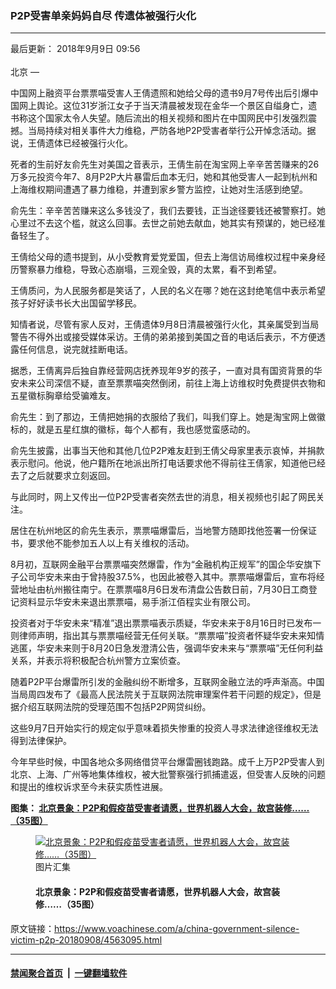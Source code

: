 ### P2P受害单亲妈妈自尽 传遗体被强行火化
------------------------

<div class="published">
 <span class="date" title="中国时间">
  <time datetime="2018-09-09T09:56:00+08:00">
   最后更新： 2018年9月9日 09:56
  </time>
 </span>
</div>
<br/>
<div class="wsw">
 <span class="dateline">
  北京 —
 </span>
 <p>
  中国网上融资平台票票喵受害人王倩遗照和她给父母的遗书9月7号传出后引爆中国网上舆论。这位31岁浙江女子于当天清晨被发现在金华一个景区自缢身亡，遗书称这个国家太令人失望。随后流出的相关视频和图片在中国网民中引发强烈震撼。当局持续对相关事件大力维稳，严防各地P2P受害者举行公开悼念活动。据说，王倩遗体已经被强行火化。
 </p>
 <p>
  死者的生前好友俞先生对美国之音表示，王倩生前在淘宝网上辛辛苦苦赚来的26万多元投资今年7、8月P2P大片暴雷后血本无归，她和其他受害人一起到杭州和上海维权期间遭遇了暴力维稳，并遭到家乡警方监控，让她对生活感到绝望。
 </p>
 <p>
  俞先生：辛辛苦苦赚来这么多钱没了，我们去要钱，正当途径要钱还被警察打。她心里过不去这个槛，就这么回事。去世之前她去献血，她其实有预谋的，她已经准备轻生了。
 </p>
 <p>
  王倩给父母的遗书提到，从小受教育爱党爱国，但去上海信访局维权过程中亲身经历警察暴力维稳，导致心态崩塌，三观全毁，真的太累，看不到希望。
 </p>
 <p>
  王倩质问，为人民服务都是笑话了，人民的名义在哪？她在这封绝笔信中表示希望孩子好好读书长大出国留学移民。
 </p>
 <p>
  知情者说，尽管有家人反对，王倩遗体9月8日清晨被强行火化，其亲属受到当局警告不得外出或接受媒体采访。王倩的弟弟接到美国之音的电话后表示，不方便透露任何信息，说完就挂断电话。
 </p>
 <p>
  据悉，王倩离异后独自靠经营网店抚养现年9岁的孩子，一直对具有国资背景的华安未来公司深信不疑，直至票票喵突然倒闭，前往上海上访维权时免费提供衣物和五星徽标胸章给受骗难友。
 </p>
 <p>
  俞先生：到了那边，王倩把她捐的衣服给了我们，叫我们穿上。她是淘宝网上做徽标的，就是五星红旗的徽标，每个人都有，我也感觉蛮感动的。
 </p>
 <p>
  俞先生披露，出事当天他和其他几位P2P难友赶到王倩父母家里表示哀悼，并捐款表示慰问。他说，他户籍所在地派出所打电话要求他不得前往王倩家，知道他已经去了之后就要求立刻返回。
 </p>
 <p>
  与此同时，网上又传出一位P2P受害者突然去世的消息，相关视频也引起了网民关注。
 </p>
 <p>
  居住在杭州地区的俞先生表示，票票喵爆雷后，当地警方随即找他签署一份保证书，要求他不能参加五人以上有关维权的活动。
 </p>
 <p>
  8月初，互联网金融平台票票喵突然爆雷，作为“金融机构正规军”的国企华安旗下子公司华安未来由于曾持股37.5%，也因此被卷入其中。票票喵爆雷后，宣布将经营地址由杭州搬往南宁。在票票喵8月6日发布清盘公告数日前，7月30日工商登记资料显示华安未来退出票票喵，易手浙江佰程实业有限公司。
 </p>
 <p>
  投资者对于华安未来“精准”退出票票喵表示质疑，华安未来于8月16日时已发布一则律师声明，指出其与票票喵经营无任何关联。“票票喵”投资者怀疑华安未来知情逃匿，华安未来则于8月20日急发澄清公告，强调华安未来与“票票喵”无任何利益关系，并表示将积极配合杭州警方立案侦查。
 </p>
 <p>
  随着P2P平台爆雷所引发的金融纠纷不断增多，互联网金融立法的呼声渐高。中国当局周四发布了《最高人民法院关于互联网法院审理案件若干问题的规定》，但是据介绍互联网法院的受理范围不包括P2P网贷纠纷。
 </p>
 <p>
  这些9月7日开始实行的规定似乎意味着损失惨重的投资人寻求法律途径维权无法得到法律保护。
 </p>
 <p>
  今年早些时候，中国各地众多网络借贷平台爆雷圈钱跑路。成千上万P2P受害人到北京、上海、广州等地集体维权，被大批警察强行抓捕遣返，但受害人反映的问题和提出的维权诉求至今未获实质性进展。
 </p>
 <p>
  <strong>
   图集：
   <a class="wsw__a" href="https://www.voachinese.com/a/4508875.html">
    北京景象：P2P和假疫苗受害者请愿，世界机器人大会，故宫装修……（35图）
   </a>
  </strong>
 </p>
 <div class="wsw__embed">
  <figure class="media-gallery-embed overlay-wrap js-media-expand" data-lbox-gallery="true" data-lbox-gallery-url="/a/4508875.html">
   <a href="https://www.voachinese.com/a/4508875.html" title="北京景象：P2P和假疫苗受害者请愿，世界机器人大会，故宫装修……（35图）">
    <div class="img-wrap">
     <div class="thumb thumb16_9">
      <img alt="北京景象：P2P和假疫苗受害者请愿，世界机器人大会，故宫装修……（35图）" src="https://gdb.voanews.com/9B7A5AAE-7E1F-4FEC-9C78-26B5B85F37F4_w250_r1_s.jpg"/>
     </div>
     <span class="ico ico-gallery ico--media-type ico--xl">
     </span>
     <span class="ico ico-gallery ico--media-expand ico--rounded">
     </span>
    </div>
   </a>
   <figcaption class="d-flex flex-wrap overlay-content">
    <span class="label label--media label--inverted m-l-sm">
     图片汇集
    </span>
    <h4 class="title title--media title--inverted m-l-sm">
     北京景象：P2P和假疫苗受害者请愿，世界机器人大会，故宫装修……（35图）
    </h4>
   </figcaption>
   <div>
    <div data-lbox-gallery-item-src="https://gdb.voanews.com/9B7A5AAE-7E1F-4FEC-9C78-26B5B85F37F4_w1024_q10_s.jpg" data-lbox-gallery-item-title="2018年8月27日，P2P投资计划的受害人在北京东城区公安分局前面请愿，一名男子拿着带有P2P贷方徽标的袋子。">
    </div>
    <div data-lbox-gallery-item-src="https://gdb.voanews.com/C10A56DF-2BE9-4AE0-9DC2-B1F6A88BCA76_w1024_q10_s.jpg" data-lbox-gallery-item-title="2018年8月27日，P2P投资计划的受害人在北京东城区公安分局前面请愿。">
    </div>
    <div data-lbox-gallery-item-src="https://gdb.voanews.com/A71FEF6A-5E9C-4E70-B0EF-57D0B02C4552_w1024_q10_s.jpg" data-lbox-gallery-item-title="当局在北京金融区封锁街道，阻挡受害于P2P集资的金融难民。">
    </div>
    <div data-lbox-gallery-item-src="https://gdb.voanews.com/501C35CD-8DE0-4B0F-A257-D8A4653D944D_w1024_q10_s.jpg" data-lbox-gallery-item-title="2018年7月30日，几十位假疫苗受害儿童家长在中国国家卫生健康委员会前举横幅抗议（推特图片）。 中国20多万个孩子的家长对他们的孩子接种了长春长生生物科技有限责任公司（简称长生生物）生产的百白破疫苗而感到忧心忡忡。">
    </div>
    <div data-lbox-gallery-item-src="https://gdb.voanews.com/BC8847C3-95A7-4248-980E-98EE8CD77D6B_w1024_q10_s.jpg" data-lbox-gallery-item-title="2018年8月17日，在北京举行的世界机器人大会（WRC）上，一个女孩在孙悟空机器人前摆姿势留影。2018世界机器人大会8月15日到19日在北京举行。大会包括四部分：论坛、博览会、大赛、地面无人系统活动。">
    </div>
    <div data-lbox-gallery-item-src="https://gdb.voanews.com/6F5A10CC-6CB4-4758-9B26-E3E949065F3C_w1024_q10_s.jpg" data-lbox-gallery-item-title="2018年8月2日，北京紫禁城的一个角楼被覆盖，故宫正在从事大型翻新工程">
    </div>
    <div data-lbox-gallery-item-src="https://gdb.voanews.com/46541694-3FE9-45C7-BC84-560752A87E5B_w1024_q10_s.jpg" data-lbox-gallery-item-title="2018年8月22日，北京，两名餐馆工作人员坐在路边的石墩上。他们身后是关于马克思和恩格斯的宣传画。">
    </div>
    <div data-lbox-gallery-item-src="https://gdb.voanews.com/749FCD31-E7F4-4244-B4E1-7C37742FF9DF_w1024_q10_s.jpg" data-lbox-gallery-item-title="2018年8月17日，人们在北京火车站外的广场等火车时，在地上睡觉。">
    </div>
    <div data-lbox-gallery-item-src="https://gdb.voanews.com/0D19627B-1341-449A-B62C-358FE8F9EB3E_w1024_q10_s.jpg" data-lbox-gallery-item-title="2018年8月17日，人们在北京火车站外的广场等火车时，席地而卧，睡在地上。">
    </div>
    <div data-lbox-gallery-item-src="https://gdb.voanews.com/D77C91E7-C286-4784-BE92-877D556D2A61_w1024_q10_s.jpg" data-lbox-gallery-item-title="2018年8月15日，在北京举行的世界机器人大会上，一队参赛学生改进他们的机器人。">
    </div>
    <div data-lbox-gallery-item-src="https://gdb.voanews.com/F82F1EA2-072E-4175-A54E-2DE664E3DA0C_w1024_q10_s.jpg" data-lbox-gallery-item-title="2018年8月15日，在北京举行的世界机器人大会上展览的欢颜自动化设备公司制造的工业机器人，有人在旁边使用智能手机。">
    </div>
    <div data-lbox-gallery-item-src="https://gdb.voanews.com/6838C797-D464-4A10-9727-21B65C925432_w1024_q10_s.jpg" data-lbox-gallery-item-title="2018年8月15日，在北京举行的世界机器人大会上，姚明机器人投篮。">
    </div>
    <div data-lbox-gallery-item-src="https://gdb.voanews.com/D5A0A245-1A2A-46BA-9C63-BAD2C9AC2A6B_w1024_q10_s.jpg" data-lbox-gallery-item-title="2018年8月15日，在北京举行的世界机器人大会（WRC）上，一个女孩观看机器鱼游泳。">
    </div>
    <div data-lbox-gallery-item-src="https://gdb.voanews.com/4B0F428A-8645-4260-B992-53CAD55AE5BA_w1024_q10_s.jpg" data-lbox-gallery-item-title="2018年8月17日，在北京举行的世界机器人大会（WRC）上，一个女士触摸机器人。美国未来学家雷&amp;middot;库兹维尔预言，人工智能既会超过人类智能，又能和人类紧密结合，形成人机系统，在&amp;ldquo;本世纪40年代中期，这种人机融合的奇点时刻就会来临&amp;rdquo;。">
    </div>
    <div data-lbox-gallery-item-src="https://gdb.voanews.com/F77D2675-AA10-489D-9034-5D4C2D83DEF1_w1024_q10_s.jpg" data-lbox-gallery-item-title="人们走近北京中央商务区的中央电视台（CCTV）大楼附近（2018年8月16日）。">
    </div>
    <div data-lbox-gallery-item-src="https://gdb.voanews.com/DDC77848-7EAE-45C8-852B-5C9FEDC9BE40_w1024_q10_s.jpg" data-lbox-gallery-item-title="股民在北京一个经纪公司观看股票价格时聊天（2018年8月16日）。8月17日晚，中国证监会照例核发了IPO批文，批准两家公司融资10亿。有些业内人士称，中国股市恐慌蔓延，证监会仍照发IPO批文，是在落井下石。但是中国官媒说，中国经济稳中向好，上市公司业绩稳步增长，股市估值水平处于历史低位。">
    </div>
    <div data-lbox-gallery-item-src="https://gdb.voanews.com/07133857-41E8-4985-8B20-6328362523CC_w1024_q10_s.jpg" data-lbox-gallery-item-title='在谷歌公司的北京办公室外面，有谷歌的品牌标识（2018年8月8日）。8月1日美国网络杂志《拦截 The Intercept》说，歌试图重返中国，为此量身定制搜索引擎，过滤政治敏感内容，将&amp;ldquo;人权&amp;rdquo;&amp;ldquo;民主&amp;rdquo;&amp;ldquo;宗教&amp;rdquo;与&amp;ldquo;和平抗议&amp;rdquo;等关键词列入黑名单，在搜索结果中不显示被中国政府封禁的网站。&lt;span style="font-size: 1em;"&gt;中国官方媒体报道，&amp;ldquo;相关部门&amp;rdquo;否认谷歌正准备重回中国市场。&lt;/span&gt;&lt;span style="font-size: 1em;"&gt;谷歌也拒绝承认有重返中国的计划，表示&lt;/span&gt;&lt;span style="font-size: 1em;"&gt;不会对有关未来计划的推测加以评论。&lt;/span&gt;'>
    </div>
    <div data-lbox-gallery-item-src="https://gdb.voanews.com/455FEA00-BBE2-47EC-B92E-DDB0A96BFDB1_w1024_q10_s.jpg" data-lbox-gallery-item-title="人们在中国北京的美国大使馆外排队等候（2018年7月26日）。美联社在图片说明中援引美国国土安全部的消息说，70多万应该在2016年10月到2017年9月离境的外国人在签证到期后滞留美国。美联社电讯说，在此期间签证到期不离开美国的70万零1900人只包括乘飞机或船只抵达美国的人，不包括从陆地进入美国的人，因此签证逾期滞留的人数实际更多。这些滞留美国的人中外国学生和访问学者占4.2%。据估计，目前非法居留美国的1100万人中有40%是签证到期后滞留不走。">
    </div>
    <div data-lbox-gallery-item-src="https://gdb.voanews.com/DDBB9B0D-BF35-4072-A004-352C0BB66AA7_w1024_q10_s.jpg" data-lbox-gallery-item-title="美国联合航空公司的波音777飞机2018年7月25日在北京机场等候起飞。 7月25日是中国要求外国航空公司去除台湾国家称谓的最后期限。美国三大航空公司在网站上以&amp;ldquo;台北&amp;rdquo;取代了&amp;ldquo;台北-台湾&amp;rdquo;。中国政府称此为&amp;ldquo;积极进展&amp;rdquo;，&amp;ldquo;给予肯定&amp;rdquo;。今年早些时候，中国民航局要求外国航空公司在表述台湾的机场时要冠以&amp;ldquo;中国&amp;rdquo;字样。但在美国东部时间2018年8月9日，美国联合航空公司的网站在列出台北机场时没有称其为中国台北机场。该网站在单列中国各地机场时也没有列出台湾的任何机场。 白宫曾公开强烈反对北京对外国航空公司的这一要求，称之威为奥威尔式的胡言乱语。">
    </div>
    <div data-lbox-gallery-item-src="https://gdb.voanews.com/C8BFB019-6F39-4DF4-818D-64F06400AAFD_w1024_q10_s.jpg" data-lbox-gallery-item-title="中国外交部长王毅与英国外交大臣杰里米&amp;middot;亨特于2018年7月30日在北京钓鱼台国宾馆举行联合记者招待会。王毅表示，中国在与美国就贸易摩擦的对话上依旧大门敞开，中国不希望打贸易战。评论人士胡平认为，这说明中国发现，想离间美国与欧盟不可能，它也担心美欧日结成一体，架空世贸组织，所以表示愿意与美国重新谈判。">
    </div>
    <div data-lbox-gallery-item-src="https://gdb.voanews.com/26398956-2A04-42B5-A0C9-AB7386E6737A_w1024_q10_s.jpg" data-lbox-gallery-item-title="在北京访问的英国新任外交大臣杰里米&amp;middot;亨特2018年7月30日在英国驻华大使吴百纳陪同下会见2015年709抓捕案的律师和家属，了解709维权律师被抓捕及家人的遭遇。左起：709案第一位被抓律师王宇，被抓律师余文生的妻子许艳，英国驻华使馆大使吴百纳（Barbara Woodward），英国新任外交大臣杰里米&amp;middot;亨特，被抓律师王全璋的妻子李文足、被抓律师李和平的妻子王峭岭（推特图片）。李文足在推特上写道：&amp;ldquo;我向部长、大使详细介绍了王全璋被失踪三年的情况和最近的新情况。部长先生对我们的遭遇表示了真切的关注。我们也向部长和大使表达了我们诚挚的感谢，感谢英国政府对709案件高度、持续的关注；感谢英国政府对中国人权的关注。&amp;rdquo;">
    </div>
    <div data-lbox-gallery-item-src="https://gdb.voanews.com/F893AF9E-BCA3-4A3C-8C83-5BC84BEF519F_w1024_q10_s.jpg" data-lbox-gallery-item-title="在北京的中国银监会附近，警察对中国P2P网络理财民间集资受害者讲话，旁边是保安人员（2018年8月6日）。受害者从中国各地到北京请愿维权。">
    </div>
    <div data-lbox-gallery-item-src="https://gdb.voanews.com/C3782492-6120-42B8-ADBD-7091C33B736B_w1024_q10_s.jpg" data-lbox-gallery-item-title="中国P2P网络理财民间集资受害者在北京被警察和保安人员带出公园，送上大巴拉走（2018年8月6日）。受害者从中国各地到北京请愿维权。当局出动上千警力和上百大巴，严阵以待。">
    </div>
    <div data-lbox-gallery-item-src="https://gdb.voanews.com/90280911-4258-421F-B32B-96DB4F5C93AD_w1024_q10_s.jpg" data-lbox-gallery-item-title="在北京的中国银监会入口处，保安人员聚集。中国网贷平台集资受害者准备到这里请愿。当局严阵以待（2018年8月6日）。">
    </div>
    <div data-lbox-gallery-item-src="https://gdb.voanews.com/E75DABBE-B103-4F48-98D7-E9DF389F8A81_w1024_q10_s.jpg" data-lbox-gallery-item-title="在北京的中国银监会入口处，保安人员巡逻，一位警察对摄影者摆出姿势，似乎示意不让拍照。中国网贷平台集资受害者准备到这里请愿。当局严阵以待（2018年8月6日）。">
    </div>
    <div data-lbox-gallery-item-src="https://gdb.voanews.com/1331CDD4-5AB0-462F-8A58-A334553EA1AC_w1024_q10_s.jpg" data-lbox-gallery-item-title="北京一家医院张贴的狂犬病疫苗信息，有医护人员走过（2018年7月23日）。中国长春长生生物公司被勒令停止生产并从市场上收回疫苗。此前，中国国家药监局查出这家公司伪造生产和质检记录。相关新闻在社交媒体上引发批评声浪。长生生物公司去年就因为被发现一批疫苗不达标而被勒令停止生产这些疫苗。中国过去10年中出现了一系列伪劣食品和药物，政府一直努力在国内和国外重振人们对中国食品和药物的信心。最恶劣的一次食品伪劣事件发生在2008年。有30万儿童在食用三聚氰胺毒奶粉后生病，其中六人死亡。">
    </div>
    <div data-lbox-gallery-item-src="https://gdb.voanews.com/BE2F62D8-7387-4EC7-BA52-D8550D77D3FC_w1024_q10_s.png" data-lbox-gallery-item-title="北京地区约五十家家庭教会不满当局频繁骚扰和打压，公开发表联合声明。声明强调教友的&amp;ldquo;爱国热情&amp;rdquo;，指出&amp;ldquo;信徒的正常信仰生活被侵犯和拦阻，严重伤害了信教群众的情感和爱国热情，造成社会矛盾，并且有愈演愈烈之势&amp;rdquo;。声明援引中国宪法第三十六条称公民有宗教信仰自由，并且援引官方说法，指出&amp;ldquo;2016 年全国宗教工作会议提出，信教群众不是党和群众的对立面，更不是社会主义建设事业的阻力和障碍，信教群众是中国特色社会主义的建设力量、依靠力量&amp;rdquo;。有分析认为，中国家庭教会人员年轻化、以及现代通讯传播手段，使他们不同于老一代信徒，抗争方式渐趋主动，而且拿起法律武器。&lt;br /&gt;
&amp;nbsp;">
    </div>
    <div data-lbox-gallery-item-src="https://gdb.voanews.com/5F5BF398-BA60-45CF-95AB-6EBCAFD7B3F5_w1024_q10_s.jpg" data-lbox-gallery-item-title="一个北京小女孩在暑热天里玩水冲凉（2017年7月12日）。美国麻省理工学院主导的一项科学研究表示，地球上人口最密集的地区之一中国华北平原，在本世纪末前可能受到最致命的热浪袭击。这项研究显示，除非碳排放量大幅减少，否则气候变化带来的潮湿热浪将导致华北平原，包括北京，可能在2070年前接近于&amp;ldquo;不宜居住地区&amp;rdquo;。&lt;br /&gt;
&amp;nbsp;">
    </div>
    <div data-lbox-gallery-item-src="https://gdb.voanews.com/5BEFDE8B-8EDB-4523-BB80-66729517037D_w1024_q10_s.jpg" data-lbox-gallery-item-title="游客在北京参观长城（2013年5月4日）。住房短租网站平台爱彼迎（Airbnb）2018年8月7日取消了一场比赛，该网站本来计划从11个国家选取8人在北京延庆的长城上过夜，但有些人担心这会损坏古迹。爱彼迎曾经回应说该活动得到当地政府和市区两级旅游部门的支持。但8月6日，延庆区委宣传部的微博否认此说，比哦啊是不支持此举。">
    </div>
    <div data-lbox-gallery-item-src="https://gdb.voanews.com/C554479B-3588-417D-9898-C7DB315E319D_w1024_q10_s.jpg" data-lbox-gallery-item-title="北京市中心的故宫，或者叫紫禁城，大规模装修，工人用汽车搬运旧砖（2018年7月31日）。">
    </div>
    <div data-lbox-gallery-item-src="https://gdb.voanews.com/9335A461-9082-4695-A56B-120A88BA376F_w1024_q10_s.jpg" data-lbox-gallery-item-title="众多游客参观北京市中心的故宫，或者叫紫禁城（2018年7月31日）。笔者用谷歌检索&amp;ldquo;故宫人满为患&amp;rdquo;，谷歌显示有4590个结果。2017年8月，故宫博物院院长单霁翔表示，&amp;ldquo;故宫是世界上唯一一座年接待观众数量超过一千万的博物馆&amp;rdquo;，2012年故宫参观人数曾达到历史最高峰的1534万人次；&amp;ldquo;观众无限制的增加，文物和古建筑群都难以承受。&amp;rdquo;">
    </div>
    <div data-lbox-gallery-item-src="https://gdb.voanews.com/1B1C9F40-43D7-4D99-A940-FE45E6844AEC_w1024_q10_s.jpg" data-lbox-gallery-item-title="2018年7月30日，北京，一架起重机吊起一架坠落的直升机。直升机坠落在朝阳区奶子房村奶东休闲广场东侧，据悉除了驾驶员受了轻伤之外没有人员伤亡。&amp;nbsp;">
    </div>
    <div data-lbox-gallery-item-src="https://gdb.voanews.com/6FB19395-0556-426E-B48E-0518B8F9F007_w1024_q10_s.jpg" data-lbox-gallery-item-title="人们在中国北京的美国大使馆外排队等候（2018年7月26日）。当天美国使馆大院外发生爆炸后，签证服务一度中断，然后恢复。">
    </div>
    <div data-lbox-gallery-item-src="https://gdb.voanews.com/A0ACB6B1-AA84-486B-B2F1-3851219FD821_w1024_q10_s.jpg" data-lbox-gallery-item-title="2018年7月26日，中国官方人员试图阻止记者在美国驻北京大使馆附近的爆炸现场拍摄。">
    </div>
    <div data-lbox-gallery-item-src="https://gdb.voanews.com/10E37C35-5588-4E95-A7EA-91C36BBE5AF6_w1024_q10_s.jpg" data-lbox-gallery-item-title="2018年7月27日，一名送水员在北京的一条小巷里收集空瓶。">
    </div>
   </div>
  </figure>
 </div>
 <p>
 </p>
</div>

原文链接：https://www.voachinese.com/a/china-government-silence-victim-p2p-20180908/4563095.html


------------------------
#### [禁闻聚合首页](https://github.com/gfw-breaker/banned-news/blob/master/README.md) &nbsp;|&nbsp;  [一键翻墙软件](https://github.com/gfw-breaker/nogfw/blob/master/README.md)